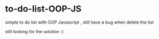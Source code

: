 # to-do-list-OOP-JS

simple to do list with OOP Javascript , still have a bug when delete the list 

still looking for the solution :)
